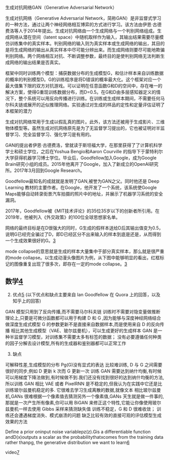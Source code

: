 

<!--
 * @version:
 * @Author:  StevenJokess https://github.com/StevenJokess
 * @Date: 2020-10-19 18:30:00
 * @LastEditors:  StevenJokess https://github.com/StevenJokess
 * @LastEditTime: 2020-11-20 00:16:53
 * @Description:
 * @TODO::
 * @Reference:
-->
生成对抗网络GAN（Generative Adversarial Network）

生成对抗网络（Generative Adversarial Network，简称GAN）是非监督式学习的一种方法，通过让两个神经网络相互博弈的方式进行学习。该方法由伊恩·古德费洛等人于2014年提出。生成对抗网络由一个生成网络与一个判别网络组成。生成网络从潜在空间（latent space）中随机取样作为输入，其输出结果需要尽量模仿训练集中的真实样本。判别网络的输入则为真实样本或生成网络的输出，其目的是将生成网络的输出从真实样本中尽可能分辨出来。而生成网络则要尽可能地欺骗判别网络。两个网络相互对抗、不断调整参数，最终目的是使判别网络无法判断生成网络的输出结果是否真实。

框架中同时训练两个模型：捕获数据分布的生成模型G，和估计样本来自训练数据的概率的判别模型D。G的训练程序是将D错误的概率最大化。这个框架对应一个最大值集下限的双方对抗游戏。可以证明在任意函数G和D的空间中，存在唯一的解决方案，使得G重现训练数据分布，而D=0.5。在G和D由多层感知器定义的情况下，整个系统可以用反向传播进行训练。在训练或生成样本期间，不需要任何马尔科夫链或展开的近似推理网络。实验通过对生成的样品的定性和定量评估证明了本框架的潜力

生成对抗网络常用于生成以假乱真的图片。此外，该方法还被用于生成影片、三维物体模型等。虽然生成对抗网络原先是为了无监督学习提出的，它也被证明对半监督学习、完全监督学习、强化学习是有用的。

GAN的提出者伊恩·古德费洛，曾就读于斯坦福大学，在那里获得了了计算机科学学士和硕士学位，之后在Yoshua Bengio和Aaron Courville 的指导下于蒙特利尔大学获得机器学习博士学位。毕业后，Goodfellow加入Google，成为Google Brain研究小组的成员。2015年他离开了Google，加入了新成立的OpenAI研究所。2017年3月回到Google Research。

Goodfellow最知名的成就就是发明了GAN,被誉为GAN之父。同时他还是 Deep Learning 教材的主要作者。在Google，他开发了一个系统，该系统使Google Maps能够自动转录街景汽车拍摄的照片中的地址，并展示了机器学习系统的安全漏洞。

2017年，Goodfellow被《MIT技术评论》的35位35岁以下的创新者所引用。在2019年，他被列入《外交政策》的100位全球思想家名单。


网络的最终目标是在D很强大的同时，G生成的假样本送给D后其输出值变为0.5，说明G已经完全骗过了D，即D已经区分不出来输入的样本到底是还是，从而得到一个生成效果很好的G。[3]

mode collapse的意思就是生成的样本大量集中于部分真实样本，那么就是很严重的mode collapse。以生成动漫头像图片为例，从下图中能够明显的看出，红框标记的图像重复出现了很多次，即存在一定的mode collapse。[3]

## 数学[4]


2. 优点[5]
(以下优点和缺点主要来自 Ian Goodfellow 在 Quora 上的回答，以及知乎上的回答)

GAN 模型只用到了反向传播,而不需要马尔科夫链
训练时不需要对隐变量做推断
理论上,只要是可微分函数都可以用于构建 D 和 G ,因为能够与深度神经网络结合做深度生成式模型
G 的参数更新不是直接来自数据样本,而是使用来自 D 的反向传播
相比其他生成模型（VAE、玻尔兹曼机），可以生成更好的生成样本
GAN 是一种半监督学习模型，对训练集不需要太多有标签的数据；
没有必要遵循任何种类的因子分解去设计模型,所有的生成器和鉴别器都可以正常工作

3. 缺点

可解释性差,生成模型的分布 Pg(G)没有显式的表达
比较难训练, D 与 G 之间需要很好的同步,例如 D 更新 k 次而 G 更新一次
训练 GAN 需要达到纳什均衡,有时候可以用梯度下降法做到,有时候做不到.我们还没有找到很好的达到纳什均衡的方法,所以训练 GAN 相比 VAE 或者 PixelRNN 是不稳定的,但我认为在实践中它还是比训练玻尔兹曼机稳定的多.
它很难去学习生成离散的数据,就像文本
相比玻尔兹曼机,GANs 很难根据一个像素值去猜测另外一个像素值,GANs 天生就是做一件事的,那就是一次产生所有像素,你可以用 BiGAN 来修正这个特性,它能让你像使用玻尔兹曼机一样去使用 Gibbs 采样来猜测缺失值
训练不稳定，G 和 D 很难收敛；
训练还会遭遇梯度消失、模式崩溃的问题
缺乏比较有效的直接可观的评估模型生成效果的方法


Define a prior oninput noise variablepz(z).Gis a differentiable function andD(x)outputs a scalar as the probabilitythatxcomes from the training data rather thanpg, the generative distribution we want to learn[6]

video[7]

[1]: https://www.aminer.cn/ai-history
[2]: https://mrt.aminer.cn/5df49f20e8cc00e7af330f6b
[3]: https://www.jiqizhixin.com/articles/2019-06-13-11
[4]: https://easyai.tech/blog/understanding-generative-adversarial-networks-gans/
[5]: https://ccc013.github.io/2018/12/10/GAN%E5%AD%A6%E4%B9%A0%E7%B3%BB%E5%88%97-%E5%88%9D%E8%AF%86GAN/
[6]: https://arxiv.org/pdf/1702.07800
[7]: https://channel9.msdn.com/Events/Neural-Information-Processing-Systems-Conference/Neural-Information-Processing-Systems-Conference-NIPS-2016/Generative-Adversarial-Networks

